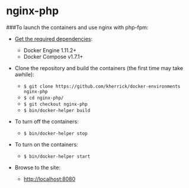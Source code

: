 nginx-php
=========

###To launch the containers and use nginx with php-fpm:

* [Get the required dependencies](https://www.docker.com/products/docker):
  - Docker Engine 1.11.2+
  - Docker Compose v1.7.1+

* Clone the repository and build the containers (the first time may take awhile):
  - `$ git clone https://github.com/kherrick/docker-environments nginx-php`
  - `$ cd nginx-php/`
  - `$ git checkout nginx-php`
  - `$ bin/docker-helper build`

* To turn off the containers:
  - `$ bin/docker-helper stop`

* To turn on the containers:
  - `$ bin/docker-helper start`

* Browse to the site:
  - [http://localhost:8080](http://localhost:8080)
